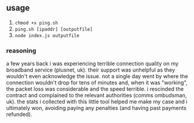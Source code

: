 ## usage

1. `chmod +x ping.sh`
2. `ping.sh [ipaddr] [outputfile]`
3. `node index.js outputfile`


### reasoning

a few years back i was experiencing terrible connection quality on my broadband service (plusnet, uk). their support was unhelpful as they wouldn't even acknowledge the issue. not a single day went by where the connection wouldn't drop for tens of minutes and, when it was "working", the packet loss was considerable and the speed terrible. i rescinded the contract and complained to the relevant authorities (comms ombudsman, uk). the stats i collected with this little tool helped me make my case and i ultimately won, avoiding paying any penalties (and having past payments refunded).
